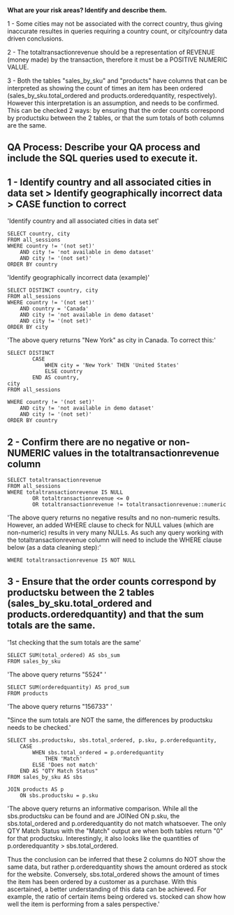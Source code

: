 **What are your risk areas? Identify and describe them.**

1 - Some cities may not be associated with the correct country, thus giving inaccurate resultes in queries requiring a country count, or city/country data driven conclusions.

2 - The totaltransactionrevenue should be a representation of REVENUE (money made) by the transaction, therefore it must be a POSITIVE NUMERIC VALUE.

3 - Both the tables "sales_by_sku" and "products" have columns that can be interpreted as showing the count of times an item has been ordered (sales_by_sku.total_ordered and products.orderedquantity, respectively). However this interpretation is an assumption, and needs to be confirmed. This can be checked 2 ways: by ensuring that the order counts correspond by productsku between the 2 tables, or that the sum totals of both columns are the same.

**QA Process:**
**Describe your QA process and include the SQL queries used to execute it.**
------------------------------------------------------------------------------------

1 - Identify country and all associated cities in data set > Identify geographically incorrect data > CASE function to correct
------------------------------------------------------------------------------------
'Identify country and all associated cities in data set'

	SELECT country, city
	FROM all_sessions
	WHERE country != '(not set)'
		AND city != 'not available in demo dataset'
		AND city != '(not set)'
	ORDER BY country

'Identify geographically incorrect data (example)'

	SELECT DISTINCT country, city
	FROM all_sessions
	WHERE country != '(not set)'
		AND country = 'Canada'
		AND city != 'not available in demo dataset'
		AND city != '(not set)'
	ORDER BY city

'The above query returns "New York" as city in Canada. To correct this:'

	SELECT DISTINCT
    		CASE
        		WHEN city = 'New York' THEN 'United States'
        		ELSE country
    		END AS country,
	city
	FROM all_sessions

	WHERE country != '(not set)'
		AND city != 'not available in demo dataset'
		AND city != '(not set)'
	ORDER BY country

2 - Confirm there are no negative or non-NUMERIC values in the totaltransactionrevenue column
------------------------------------------------------------------------------------
	SELECT totaltransactionrevenue
	FROM all_sessions
	WHERE totaltransactionrevenue IS NULL
    		OR totaltransactionrevenue <= 0
    		OR totaltransactionrevenue != totaltransactionrevenue::numeric

'The above query returns no negative results and no non-numeric results. However, an added WHERE clause to check for NULL values (which are non-numeric) results in very many NULLs. As such any query working with the totaltransactionrevenue column will need to include the WHERE clause below (as a data cleaning step):'

	WHERE totaltransactionrevenue IS NOT NULL

3 - Ensure that the order counts correspond by productsku between the 2 tables (sales_by_sku.total_ordered and products.orderedquantity) and that the sum totals are the same.
------------------------------------------------------------------------------------

'1st checking that the sum totals are the same'

	SELECT SUM(total_ordered) AS sbs_sum
	FROM sales_by_sku

'The above query returns "5524" '

	SELECT SUM(orderedquantity) AS prod_sum
	FROM products

'The above query returns "156733" '

"Since the sum totals are NOT the same, the differences by productsku needs to be checked.'

	SELECT sbs.productsku, sbs.total_ordered, p.sku, p.orderedquantity,
		CASE
			WHEN sbs.total_ordered = p.orderedquantity
				THEN 'Match'
			ELSE 'Does not match'
		END AS "QTY Match Status"
	FROM sales_by_sku AS sbs

	JOIN products AS p
		ON sbs.productsku = p.sku

'The above query returns an informative comparison. While all the sbs.productsku can be found and are JOINed ON p.sku, the sbs.total_ordered and p.orderedquantity do not match whatsoever. The only QTY Match Status with the "Match" output are when both tables return "0" for that productsku. Interestingly, it also looks like the quantities of p.orderedquantity > sbs.total_ordered.

Thus the conclusion can be inferred that these 2 columns do NOT show the same data, but rather p.orderedquantity shows the amount ordered as stock for the website. Conversely, sbs.total_ordered shows the amount of times the item has been ordered by a customer as a purchase. With this ascertained, a better understanding of this data can be achieved. For example, the ratio of certain items being ordered vs. stocked can show how well the item is performing from a sales perspective.'
